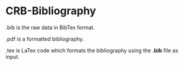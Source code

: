 # CRB-Bibliography

.bib is the raw data in BibTex format.

.pdf is a formatted bibliography.

.tex is LaTex code which formats the bibliography using the **.bib** file as input.
